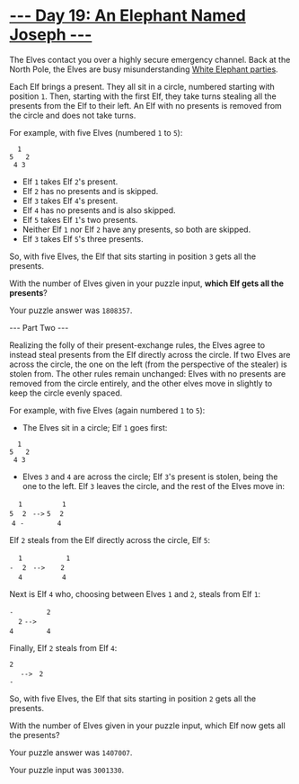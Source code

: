 # [--- Day 19: An Elephant Named Joseph ---](http://adventofcode.com/2016/day/19)

The Elves contact you over a highly secure emergency channel. Back at the North Pole, the Elves are busy misunderstanding [White Elephant parties](https://en.wikipedia.org/wiki/White_elephant_gift_exchange).

Each Elf brings a present. They all sit in a circle, numbered starting with position ``1``. Then, starting with the first Elf, they take turns stealing all the presents from the Elf to their left. An Elf with no presents is removed from the circle and does not take turns.

For example, with five Elves (numbered ``1`` to ``5``):
```
  1
5   2
 4 3
```
- Elf ``1`` takes Elf ``2``'s present.
- Elf ``2`` has no presents and is skipped.
- Elf ``3`` takes Elf ``4``'s present.
- Elf ``4`` has no presents and is also skipped.
- Elf ``5`` takes Elf ``1``'s two presents.
- Neither Elf ``1`` nor Elf ``2`` have any presents, so both are skipped.
- Elf ``3`` takes Elf ``5``'s three presents.  

So, with five Elves, the Elf that sits starting in position ``3`` gets all the presents.

With the number of Elves given in your puzzle input, **which Elf gets all the presents**?

Your puzzle answer was ``1808357``.

--- Part Two ---

Realizing the folly of their present-exchange rules, the Elves agree to instead steal presents from the Elf directly across the circle. If two Elves are across the circle, the one on the left (from the perspective of the stealer) is stolen from. The other rules remain unchanged: Elves with no presents are removed from the circle entirely, and the other elves move in slightly to keep the circle evenly spaced.

For example, with five Elves (again numbered ``1`` to ``5``):

- The Elves sit in a circle; Elf ``1`` goes first:
```
  1
5   2
 4 3
```
- Elves ``3`` and ``4`` are across the circle; Elf ``3``'s present is stolen, being the one to the left. Elf ``3`` leaves the circle, and the rest of the Elves move in:

&nbsp;&nbsp;&nbsp;&nbsp;``1``&nbsp;&nbsp;&nbsp;&nbsp;&nbsp;&nbsp;&nbsp;&nbsp;&nbsp;&nbsp;&nbsp;&nbsp;&nbsp;&nbsp;&nbsp;&nbsp;&nbsp;&nbsp;``1``  
``5``&nbsp;&nbsp;&nbsp;&nbsp;``2 `` ``-->`` ``5``&nbsp;&nbsp;&nbsp;&nbsp;``2``  
&nbsp;``4``&nbsp;&nbsp;``-``&nbsp;&nbsp;&nbsp;&nbsp;&nbsp;&nbsp;&nbsp;&nbsp;&nbsp;&nbsp;&nbsp;&nbsp;&nbsp;&nbsp;&nbsp;``4``  

Elf ``2`` steals from the Elf directly across the circle, Elf ``5``:  

&nbsp;&nbsp;&nbsp;&nbsp;``1``&nbsp;&nbsp;&nbsp;&nbsp;&nbsp;&nbsp;&nbsp;&nbsp;&nbsp;&nbsp;&nbsp;&nbsp;&nbsp;&nbsp;&nbsp;&nbsp;&nbsp;&nbsp;``  1   ``  
``-``&nbsp;&nbsp;&nbsp;&nbsp;``2``&nbsp;&nbsp;&nbsp;``-->``&nbsp;&nbsp;&nbsp;&nbsp;&nbsp;&nbsp;&nbsp;``2``  
&nbsp;&nbsp;&nbsp;&nbsp;``4``&nbsp;&nbsp;&nbsp;&nbsp;&nbsp;&nbsp;&nbsp;&nbsp;&nbsp;&nbsp;&nbsp;&nbsp;&nbsp;&nbsp;&nbsp;&nbsp;&nbsp;&nbsp;``4``  

Next is Elf ``4`` who, choosing between Elves ``1`` and ``2``, steals from Elf ``1``:  

``-``&nbsp;&nbsp;&nbsp;&nbsp;&nbsp;&nbsp;&nbsp;&nbsp;&nbsp;&nbsp;&nbsp;&nbsp;&nbsp;&nbsp;&nbsp;``2``  
&nbsp;&nbsp;&nbsp;&nbsp;``2``&nbsp;``-->``    
``4``&nbsp;&nbsp;&nbsp;&nbsp;&nbsp;&nbsp;&nbsp;&nbsp;&nbsp;&nbsp;&nbsp;&nbsp;&nbsp;&nbsp;&nbsp;``4``  

Finally, Elf ``2`` steals from Elf ``4``:  

``2``  
&nbsp;&nbsp;&nbsp;&nbsp;&nbsp;``-->``&nbsp;&nbsp;&nbsp;``2``  
``-``  

So, with five Elves, the Elf that sits starting in position ``2`` gets all the presents.

With the number of Elves given in your puzzle input, which Elf now gets all the presents?

Your puzzle answer was ``1407007``.

Your puzzle input was ``3001330``.
